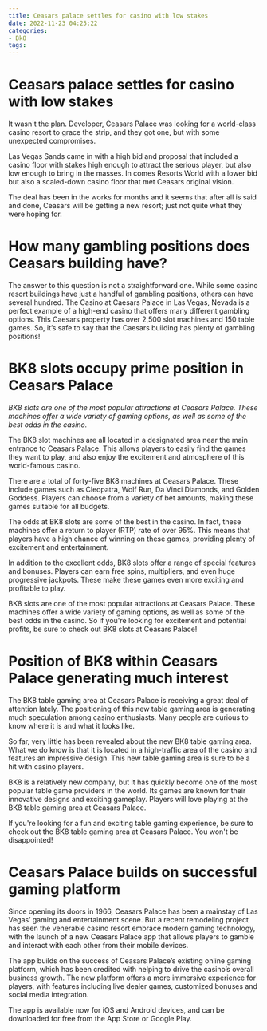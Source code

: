 ```yaml
---
title: Ceasars palace settles for casino with low stakes
date: 2022-11-23 04:25:22
categories:
- Bk8
tags:
---
```



#  Ceasars palace settles for casino with low stakes

It wasn't the plan. Developer, Ceasars Palace was looking for a world-class casino resort to grace the strip, and they got one, but with some unexpected compromises.

Las Vegas Sands came in with a high bid and proposal that included a casino floor with stakes high enough to attract the serious player, but also low enough to bring in the masses. In comes Resorts World with a lower bid but also a scaled-down casino floor that met Ceasars original vision.

The deal has been in the works for months and it seems that after all is said and done, Ceasars will be getting a new resort; just not quite what they were hoping for.

#  How many gambling positions does Ceasars building have?

The answer to this question is not a straightforward one. While some casino resort buildings have just a handful of gambling positions, others can have several hundred. The Casino at Caesars Palace in Las Vegas, Nevada is a perfect example of a high-end casino that offers many different gambling options. This Caesars property has over 2,500 slot machines and 150 table games. So, it’s safe to say that the Caesars building has plenty of gambling positions!

#  BK8 slots occupy prime position in Ceasars Palace

_BK8 slots are one of the most popular attractions at Ceasars Palace. These machines offer a wide variety of gaming options, as well as some of the best odds in the casino._

The BK8 slot machines are all located in a designated area near the main entrance to Ceasars Palace. This allows players to easily find the games they want to play, and also enjoy the excitement and atmosphere of this world-famous casino.

There are a total of forty-five BK8 machines at Ceasars Palace. These include games such as Cleopatra, Wolf Run, Da Vinci Diamonds, and Golden Goddess. Players can choose from a variety of bet amounts, making these games suitable for all budgets.

The odds at BK8 slots are some of the best in the casino. In fact, these machines offer a return to player (RTP) rate of over 95%. This means that players have a high chance of winning on these games, providing plenty of excitement and entertainment.

In addition to the excellent odds, BK8 slots offer a range of special features and bonuses. Players can earn free spins, multipliers, and even huge progressive jackpots. These make these games even more exciting and profitable to play.

BK8 slots are one of the most popular attractions at Ceasars Palace. These machines offer a wide variety of gaming options, as well as some of the best odds in the casino. So if you're looking for excitement and potential profits, be sure to check out BK8 slots at Ceasars Palace!

#  Position of BK8 within Ceasars Palace generating much interest

The BK8 table gaming area at Ceasars Palace is receiving a great deal of attention lately. The positioning of this new table gaming area is generating much speculation among casino enthusiasts. Many people are curious to know where it is and what it looks like.

So far, very little has been revealed about the new BK8 table gaming area. What we do know is that it is located in a high-traffic area of the casino and features an impressive design. This new table gaming area is sure to be a hit with casino players.

BK8 is a relatively new company, but it has quickly become one of the most popular table game providers in the world. Its games are known for their innovative designs and exciting gameplay. Players will love playing at the BK8 table gaming area at Ceasars Palace.

If you're looking for a fun and exciting table gaming experience, be sure to check out the BK8 table gaming area at Ceasars Palace. You won't be disappointed!

#  Ceasars Palace builds on successful gaming platform

Since opening its doors in 1966, Ceasars Palace has been a mainstay of Las Vegas’ gaming and entertainment scene. But a recent remodeling project has seen the venerable casino resort embrace modern gaming technology, with the launch of a new Ceasars Palace app that allows players to gamble and interact with each other from their mobile devices.

The app builds on the success of Ceasars Palace’s existing online gaming platform, which has been credited with helping to drive the casino’s overall business growth. The new platform offers a more immersive experience for players, with features including live dealer games, customized bonuses and social media integration.

The app is available now for iOS and Android devices, and can be downloaded for free from the App Store or Google Play.